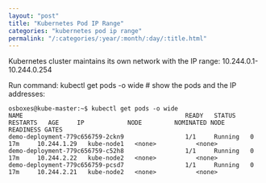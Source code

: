 ```yaml
---
layout: "post"
title: "Kubernetes Pod IP Range"
categories: "kubernetes pod ip range"
permalink: "/:categories/:year/:month/:day/:title.html"
---
```


Kubernetes cluster maintains its own network with the IP range: 10.244.0.1-10.244.0.254

Run command: kubectl get pods -o wide # show the pods and the IP addresses:

```
osboxes@kube-master:~$ kubectl get pods -o wide
NAME                                             READY   STATUS    RESTARTS   AGE     IP            NODE         NOMINATED NODE   READINESS GATES
demo-deployment-779c656759-2ckn9                 1/1     Running   0          17m     10.244.1.29   kube-node1   <none>           <none>
demo-deployment-779c656759-c52h8                 1/1     Running   0          17m     10.244.2.22   kube-node2   <none>           <none>
demo-deployment-779c656759-pcsd7                 1/1     Running   0          17m     10.244.2.21   kube-node2   <none>           <none>
```
